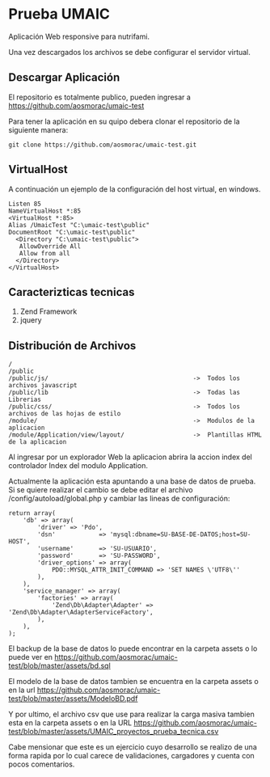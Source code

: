 Prueba UMAIC
=======================

Aplicación Web responsive para nutrifami.

Una vez descargados los archivos se debe configurar el servidor virtual.


Descargar Aplicación
--------------------
El repositorio es totalmente publico, pueden ingresar a https://github.com/aosmorac/umaic-test

Para tener la aplicación en su quipo debera clonar el repositorio de la siguiente manera:

    git clone https://github.com/aosmorac/umaic-test.git


VirtualHost
--------------
 A continuación un ejemplo de la configuración del host virtual, en windows.
 
    Listen 85
    NameVirtualHost *:85
    <VirtualHost *:85>
    Alias /UmaicTest "C:\umaic-test\public"
    DocumentRoot "C:\umaic-test\public"
      <Directory "C:\umaic-test\public">
       AllowOverride All
       Allow from all
      </Directory>
    </VirtualHost>


Caracterizticas tecnicas
------------------------

 1. Zend Framework
 2. jquery


Distribución de Archivos
------------------------

    /
    /public
    /public/js/                                        ->  Todos los archivos javascript
    /public/lib                                        ->  Todas las Librerias
    /public/css/                                       ->  Todos los archivos de las hojas de estilo
    /module/                                           ->  Modulos de la aplicacion
    /module/Application/view/layout/                   ->  Plantillas HTML de la aplicacion

Al ingresar por un explorador Web la aplicacion abrira la accion index del controlador Index del modulo Application.

Actualmente la aplicación esta apuntando a una base de datos de prueba. Si se quiere realizar el cambio se debe editar el archivo /config/autoload/global.php y cambiar las lineas de configuración:

    return array(
        'db' => array(
            'driver' => 'Pdo',
            'dsn'            => 'mysql:dbname=SU-BASE-DE-DATOS;host=SU-HOST',
            'username'       => 'SU-USUARIO',
            'password'       => 'SU-PASSWORD',
            'driver_options' => array(
                PDO::MYSQL_ATTR_INIT_COMMAND => 'SET NAMES \'UTF8\''
            ),
        ),
        'service_manager' => array(
            'factories' => array(
                'Zend\Db\Adapter\Adapter' => 'Zend\Db\Adapter\AdapterServiceFactory',
            ),
        ),
    );

El backup de la base de datos lo puede encontrar en la carpeta assets o lo puede ver en https://github.com/aosmorac/umaic-test/blob/master/assets/bd.sql

El modelo de la base de datos tambien se encuentra en la carpeta assets o en la url https://github.com/aosmorac/umaic-test/blob/master/assets/ModeloBD.pdf

Y por ultimo, el archivo csv que use para realizar la carga masiva tambien esta en la carpeta assets o en la URL https://github.com/aosmorac/umaic-test/blob/master/assets/UMAIC_proyectos_prueba_tecnica.csv


Cabe mensionar que este es un ejercicio cuyo desarrollo se realizo de una forma rapida por lo cual carece de validaciones, cargadores y cuenta con pocos comentarios.
